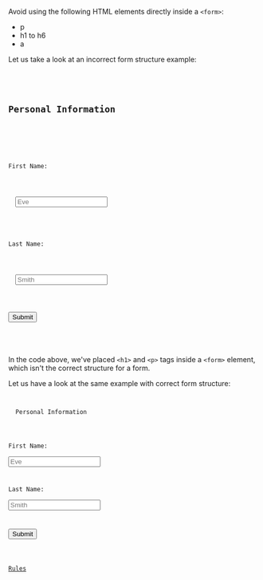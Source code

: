 Avoid using the following
HTML elements directly inside
a `<form>`:
- p
- h1 to h6
- a

Let us take a look at an
incorrect form structure example:
<codeblock language="html" type="lesson">
<code>
<form>
  <h2>Personal Information</h2>
  <br>

  <p>First Name:</p>
  <br>
  <input id="first-name" type="text" placeholder="Eve"/>
  <br>

  <p>Last Name:</p>
  <br>
  <input id="last-name" type="text" placeholder="Smith"/>
  <br>

  <button type="submit">Submit</button>
</form>
</code>
</codeblock>

In the code above, we've placed `<h1>`
and
`<p>` tags inside a `<form>` element,
which isn't the correct structure for a form.

Let us have a look at the same example
with correct form structure:
<codeblock language="html" type="lesson">
<code>
<form>
  <caption>Personal Information</caption>
  <br>

  <label for="first-name">First Name:</label>
  <br>
  <input id="first-name" type="text" placeholder="Eve"/>
  <br>

  <label for="last-name">Last Name:</label>
  <br>
  <input id="last-name" type="text" placeholder="Smith"/>
  <br>

  <button type="submit">Submit</button>
</form>
<a href="#">Rules</a>
</code>
</codeblock>
